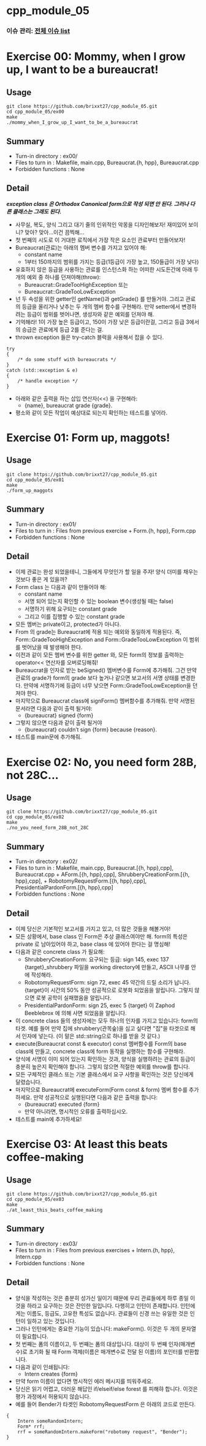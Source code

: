 # cpp_module_05
### 이슈 관리: [전체 이슈 list](https://github.com/brixxt27/cpp_module_05/issues/1)

# Exercise 00: Mommy, when I grow up, I want to be a bureaucrat!
## Usage
```
git clone https://github.com/brixxt27/cpp_module_05.git
cd cpp_module_05/ex00
make
./mommy_when_I_grow_up_I_want_to_be_a_bureaucrat
```
## Summary
- Turn-in directory : ex00/
- Files to turn in : Makefile, main.cpp, Bureaucrat.{h, hpp}, Bureaucrat.cpp
- Forbidden functions : None
## Detail
***exception class 은 Orthodox Canonical form으로 작성 되면 안 된다. 그러나 다른 클래스는 그래도 된다.***
- 사무실, 복도, 양식 그리고 대기 줄의 인위적인 악몽을 디자인해보자! 재미있어 보이니? 맞아? 맞아...이건 끔찍해...
- 첫 번째의 시도로 이 거대한 로직에서 가장 작은 요소인 관료부터 만들어보자!
- Bureaucrat(관료)는 아래의 멤버 변수를 가지고 있어야 해:
	- constant name
	- 1부터 150까지의 범위를 가지는 등급(1등급이 가장 높고, 150들급이 가장 낮다)
- 유효하지 않은 등급을 사용하는 관료를 인스턴스화 하는 어떠한 시도든간에 아래 두 개의 예외 중 하나를 던져야해(throw):
	- Bureaucrat::GradeTooHighException 또는
	- Bureaucrat::GradeTooLowException
- 넌 두 속성을 위한 getter인 getName()과 getGrade() 를 만들거야. 그리고 관료의 등급을 올리거나 낮추는 두 개의 멤버 함수를 구현해라. 만약 setter에서 변경하려는 등급이 범위를 벗어나면, 생성자와 같은 예외를 던져야 해.
- 기억해라! 1이 가장 높은 등급이고, 150이 가장 낮은 등급이란걸, 그리고 등급 3에서의 승급은 관료에게 등급 2를 준다는 걸.
- thrown exception 들은 try-catch 블럭을 사용해서 잡을 수 있다.
```
try
{
	/* do some stuff with bureaucrats */
}
catch (std::exception & e)
{
	/* handle exception */
}
```
- 아래와 같은 출력을 하는 삽입 연산자(<<) 을 구현해라:
	- {name}, bureaucrat grade {grade}.
- 평소와 같이 모든 작업이 예상대로 되는지 확인하는 테스트를 넣어라.

<bt> </bt>

# Exercise 01: Form up, maggots!
## Usage
```
git clone https://github.com/brixxt27/cpp_module_05.git
cd cpp_module_05/ex01
make
./form_up_maggots
```
## Summary
- Turn-in directory : ex01/
- Files to turn in : Files from previous exercise + Form.{h, hpp}, Form.cpp
- Forbidden functions : None
## Detail
- 이제 관료는 완성 되었을테니, 그들에게 무엇인가 할 일을 주자! 양식 더미를 채우는 것보다 좋은 게 있을까?
- Form class 는 다음과 같이 만들어야 해:
	- constant name
	- 서명 되어 있는지 확인할 수 있는 boolean 변수(생성될 때는 false)
	- 서명하기 위해 요구되는 constant grade
	- 그리고 이를 집행할 수 있는 constant grade
- 모든 멤버는 private이고, protected가 아니다.
- From 의 grade는 Bureaucrat에 적용 되는 예외와 동일하게 적용된다. 즉, Form::GradeTooHighException and Form::GradeTooLowException 이 범위를 벗어났을 때 발생해야 한다.
- 이전과 같이 모든 멤버 변수를 위한 getter 와, 모든 form의 정보를 출력하는 operator<< 연산자를 오버로딩해줘!
- Bureaucrat을 인자로 받는 beSigned() 멤버변수를 Form에 추가해줘. 그건 만약 관료의 grade가 form의 grade 보다 높거나 같으면 보고서의 서명 상태를 변경한다. 만약에 서명하기에 등급이 너무 낮으면 Form::GradeTooLowException을 던져야 한다.
- 마지막으로 Bureaucrat class에 signForm() 멤버함수를 추가해줘. 만약 서명된 문서라면 다음과 같이 출력 될거야:
	- {bureaucrat} signed {form}
- 그렇지 않으면 다음과 같이 출력 될거야
	- {bureaucrat} couldn’t sign {form} because {reason}.
- 테스트를 main문에 추가해줘.

<bt> </bt>

# Exercise 02: No, you need form 28B, not 28C... 
## Usage
```
git clone https://github.com/brixxt27/cpp_module_05.git
cd cpp_module_05/ex02
make
./no_you_need_form_28B_not_28C
```
## Summary
- Turn-in directory : ex02/
- Files to turn in : Makefile, main.cpp, Bureaucrat.[{h, hpp},cpp], Bureaucrat.cpp + AForm.[{h, hpp},cpp], ShrubberyCreationForm.[{h, hpp},cpp], + RobotomyRequestForm.[{h, hpp},cpp], PresidentialPardonForm.[{h, hpp},cpp]
- Forbidden functions : None
## Detail
- 이제 당신은 기본적인 보고서를 가지고 있고, 더 많은 것들을 해볼거야!
- 모든 상황에서, base class 인 Form은 추상 클래스여야만 해. form의 특성은 private 로 남아있어야 하고, base class 에 있어야 한다는 걸 명심해!
- 다음과 같은 concrete class 가 필요해:
	- ShrubberyCreationForm: 요구되는 등급: sign 145, exec 137
	{target}_shrubbery 파일을 working directory에 만들고, ASCII 나무를 안에 작성해라.
	- RobotomyRequestForm: sign 72, exec 45
	약간의 드릴 소리가 납니다. {target}이 시간의 50% 동안 성공적으로 로봇화 되었음을 알립니다. 그렇지 않으면 로봇 공학이 실패했음을 알립니다.
	- PresidentialPardonForm: sign 25, exec 5
	{target} 이 Zaphod Beeblebrox 에 의해 사면 되었음을 알립니다.
- 이 concrete class 들의 생성자에는 모두 하나의 인자를 가지고 있습니다: form의 타겟. 예를 들어 만약 집에 shrubbery(관목숲)을 심고 싶다면 "집"을 타겟으로 해서 인자에 넣는다. (이 말은 std::string으로 하나를 받을 것 같다.)
- execute(Bureaucrat const & executor) const 멤버함수를 Form의 base class에 만들고, concrete class에 form 동작을 실행하는 함수를 구현해라.
- 양식에 서명이 이미 되어 있는지 확인하는 것과, 양식을 실행하려는 관료의 등급이 충분히 높은지 확인해야 합니다. 그렇지 않으면 적절한 예외를 throw를 합니다.
- 모든 구체적인 클래스 또는 기본 클래스에서 요구 사항을 확인하는 것은 당신에게 달렸습니다.
- 마지막으로 Bureaucrat에 executeForm(Form const & form) 멤버 함수를 추가하세요. 만약 성공적으로 실행된다면 다음과 같은 출력을 합니다:
	- {bureaucrat} executed {form}
	- 만약 아니라면, 명시적인 오류를 출력하십시오.
- 테스트를 main에 추가하세요!
<bt> </bt>

# Exercise 03: At least this beats coffee-making 
## Usage
```
git clone https://github.com/brixxt27/cpp_module_05.git
cd cpp_module_05/ex03
make
./at_least_this_beats_coffee_making 
```
## Summary
- Turn-in directory : ex03/
- Files to turn in : Files from previous exercises + Intern.{h, hpp}, Intern.cpp
- Forbidden functions : None
## Detail
- 양식을 작성하는 것은 충분히 성가신 일이기 때문에 우리 관료들에게 하루 종일 이것을 하라고 요구하는 것은 잔인한 일입니다. 다행히고 인턴이 존재합니다. 인턴에게는 이름도, 등급도, 고유한 특성도 없습니다. 관료들이 신경 쓰는 유일한 것은 인턴이 일하고 있는 것입니다.
- 그러나 인턴에게는 중요한 기능이 있습니다: makeForm(). 이것은 두 개의 문자열이 필요합니다.
- 첫 번째는 폼의 이름이고, 두 번째는 폼의 대상입니다. 대상이 두 번째 인자(매개변수)로 초기화 될 때 Form 객체(이름은 매개변수로 전달 된 이름)의 포인터를 반환합니다.
- 다음과 같이 인쇄됩니다: 
	- Intern creates {form}
- 만약 form 이름이 없다면 명시적인 에러 메시지를 띄워주세요.
- 당신은 읽기 어렵고, 더러운 해답인 if/elseif/else forest 를 피해햐 합니다. 이것은 평가 과정에서 허용되지 않습니다.
- 예를 들어 Bender가 타겟인 RobotomyRequestForm 은 아래의 코드로 만든다.
```
{
	Intern someRandomIntern;
	Form* rrf;
	rrf = someRandomIntern.makeForm("robotomy request", "Bender");
}
```
<bt> </bt>
